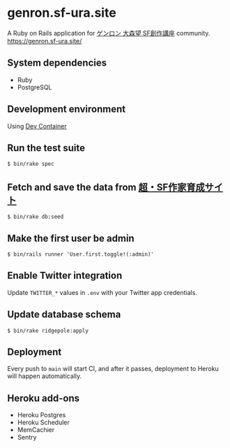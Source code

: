 # genron.sf-ura.site

A Ruby on Rails application for [ゲンロン 大森望 SF創作講座](https://school.genron.co.jp/sf/) community.  
https://genron.sf-ura.site/

## System dependencies

- Ruby
- PostgreSQL

## Development environment

Using [Dev Container](https://code.visualstudio.com/docs/devcontainers/containers.)

## Run the test suite

    $ bin/rake spec

## Fetch and save the data from [超・SF作家育成サイト](https://school.genron.co.jp/works/sf/)

    $ bin/rake db:seed

## Make the first user be admin

    $ bin/rails runner 'User.first.toggle!(:admin)'

## Enable Twitter integration

Update `TWITTER_*` values in `.env` with your Twitter app credentials.

## Update database schema

    $ bin/rake ridgepole:apply

## Deployment

Every push to `main` will start CI, and after it passes, deployment to Heroku will happen automatically. 

## Heroku add-ons

- Heroku Postgres
- Heroku Scheduler
- MemCachier
- Sentry
